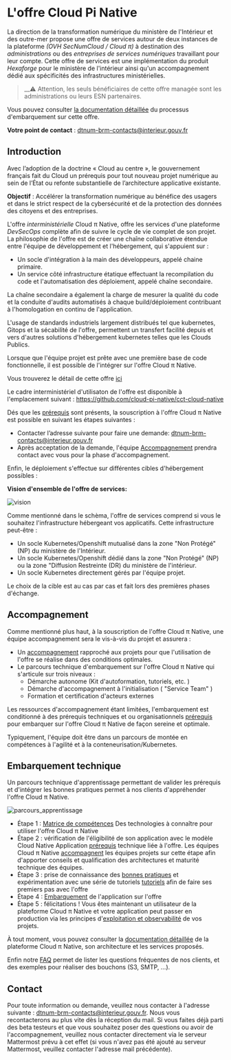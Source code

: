 # L'offre Cloud Pi Native

La direction de la transformation numérique du ministère de l'Intérieur et des outre-mer propose une offre de services autour de deux instances de la plateforme *(OVH SecNumCloud / Cloud π)* à destination des *administrations* ou des *entreprises de services numériques* travaillant pour leur compte.
Cette offre de services est une implémentation du produit *Hexaforge* pour le ministère de l'intérieur ainsi qu'un accompagnement dédié aux spécificités des infrastructures ministérielles.

> __:warning: Attention, les seuls bénéficiaires de cette offre managée sont les administrations ou leurs ESN partenaires.

Vous pouvez consulter [la documentation détaillée](https://github.com/cloud-pi-native/embarquement-autoformation) du processus d'embarquement sur cette offre.

**Votre point de contact** : dtnum-brm-contacts@interieur.gouv.fr

## Introduction

Avec l’adoption de la doctrine « Cloud au centre », le gouvernement français fait du Cloud un prérequis pour tout nouveau projet numérique au sein de l’État ou refonte substantielle de l’architecture applicative existante.

**Objectif** : Accélérer la transformation numérique au bénéfice des usagers et dans le strict respect de la cybersécurité et de la protection des données des citoyens et des entreprises.

L'offre *interministérielle* Cloud π Native, offre les services d'une plateforme *DevSecOps* complète afin de suivre le cycle de vie complet de son projet.
La philosophie de l'offre est de créer une chaîne collaborative étendue entre l'équipe de développement et l'hébergement, qui s'appuient sur :
* Un socle d'intégration à la main des développeurs, appelé chaine primaire.
* Un service côté infrastructure étatique effectuant la recompilation du code et l'automatisation des déploiement, appelé chaîne secondaire.

La chaîne secondaire a également la charge de mesurer la qualité du code et la conduite d'audits automatisés à chaque build/déploiement contribuant à l'homologation en continu de l'application.

L'usage de standards industriels largement distribués tel que kubernetes, Gitops et la sécabilité de l'offre, permettent un transfert facilité depuis et vers d'autres solutions d'hébergement kubernetes telles que les Clouds Publics.

Lorsque que l'équipe projet est prête avec une première base de code fonctionnelle, il est possible de l'intégrer sur l'offre Cloud π Native.

Vous trouverez le détail de cette offre [ici](https://cloud-pi-native.fr/platform/introduction.html)

Le cadre interministériel d'utilisaton de l'offre est disponible à l'emplacement suivant : <https://github.com/cloud-pi-native/cct-cloud-native>

Dés que les [prérequis](https://cloud-pi-native.fr/agreement/support.html) sont présents, la souscription à l'offre Cloud π Native est possible en suivant les étapes suivantes :
 - Contacter l’adresse suivante pour faire une demande: dtnum-brm-contacts@interieur.gouv.fr
 - Après acceptation de la demande, l'équipe [Accompagnement](https://cloud-pi-native.fr/agreement/introduction.html#accompagnement) prendra contact avec vous pour la phase d'accompagnement.

Enfin, le déploiement s'effectue sur différentes cibles d'hébergement possibles :

**Vision d'ensemble de l'offre de services:**

![vision](/img/global-vision.png)

Comme mentionné dans le schèma, l'offre de services comprend si vous le souhaitez l'infrastructure hébergeant vos applicatifs.
Cette infrastructure peut-être :
 - Un socle Kubernetes/Openshift mutualisé dans la zone "Non Protégé" (NP) du ministère de l'Intérieur.
 - Un socle Kubernetes/Openshift dédié dans la zone "Non Protégé" (NP) ou la zone "Diffusion Restreinte (DR) du ministère de l'intérieur.
 - Un socle Kubernetes directement gérés par l'équipe projet.

Le choix de la cible est au cas par cas et fait lors des premières phases d'échange.

## Accompagnement

Comme mentionné plus haut, à la souscription de l'offre Cloud π Native, une équipe accompagnement sera le vis-à-vis du projet et assurera :
- Un [accompagnement](/agreement/support) rapproché aux projets pour que l'utilisation de l'offre se réalise dans des conditions optimales.
- Le parcours technique d'embarquement sur l'offre Cloud π Native qui s'articule sur trois niveaux :
  * Démarche autonome (Kit d'autoformation, tutoriels, etc. )
  * Démarche d'accompagnement à l'initialisation ( "Service Team" )
  * Formation et certification d'acteurs externes

Les ressources d'accompagnement étant limitées, l'embarquement est conditionné à des prérequis techniques et ou organisationnels [prérequis](/platform/compatibility) pour embarquer sur l'offre Cloud π Native de façon sereine et optimale.

Typiquement, l'équipe doit être dans un parcours de montée en compétences à l'agilité et à la conteneurisation/Kubernetes.

## Embarquement technique

Un parcours technique d'apprentissage permettant de valider les prérequis et d'intégrer les bonnes pratiques permet à nos clients d'appréhender l'offre Cloud π Native.

![parcours_apprentissage](/img/learning-process.png)

- Étape 1 : [Matrice de compétences](/platform/skills-matrix) Des technologies à connaître pour utiliser l'offre Cloud π Native
- Étape 2 : vérification de l'éligibilité de son application avec le modèle Cloud Native Application [prérequis](/platform/compatibility) technique liée à l'offre. Les équipes Cloud π Native [accompagnent](/agreement/support) les équipes projets sur cette étape afin d'apporter conseils et qualification des architectures et maturité technique des équipes.
- Étape 3 : prise de connaissance des [bonnes pratiques](/guide/best-practices) et expérimentation avec une série de tutoriels [tutoriels](/guide/tutorials) afin de faire ses premiers pas avec l'offre
- Étape 4 : [Embarquement](/guide/get-started) de l'application sur l'offre
- Étape 5 : félicitations ! Vous êtes maintenant un utilisateur de la plateforme Cloud π Native et votre application peut passer en production via les principes d'[exploitation et observabilité](/agreement/exploitation) de vos projets.

À tout moment, vous pouvez consulter la [documentation détaillée](/platform/introduction) de la plateforme Cloud π Native, son architecture et les services proposés.

Enfin notre [FAQ](/agreement/faq) permet de lister les questions fréquentes de nos clients, et des exemples pour réaliser des bouchons (S3, SMTP, ...).

## Contact

Pour toute information ou demande, veuillez nous contacter à l'adresse suivante : <dtnum-brm-contacts@interieur.gouv.fr>. Nous vous recontacterons au plus vite dès la réception du mail.
Si vous faites déjà parti des beta testeurs et que vous souhaitez poser des questions ou avoir de l'accompagnement, veuillez nous contacter directement via le serveur Mattermost prévu à cet effet (si vous n'avez pas été ajouté au serveur Mattermost, veuillez contacter l'adresse mail précédente).
